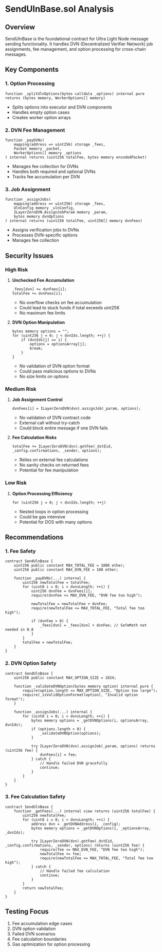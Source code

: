 # SendUlnBase.sol Analysis

## Overview
SendUlnBase is the foundational contract for Ultra Light Node message sending functionality. It handles DVN (Decentralized Verifier Network) job assignments, fee management, and option processing for cross-chain messages.

## Key Components

### 1. Option Processing
```solidity
function _splitUlnOptions(bytes calldata _options) internal pure returns (bytes memory, WorkerOptions[] memory)
```
- Splits options into executor and DVN components
- Handles empty option cases
- Creates worker option arrays

### 2. DVN Fee Management
```solidity
function _payDVNs(
    mapping(address => uint256) storage _fees,
    Packet memory _packet,
    WorkerOptions[] memory _options
) internal returns (uint256 totalFee, bytes memory encodedPacket)
```
- Manages fee collection for DVNs
- Handles both required and optional DVNs
- Tracks fee accumulation per DVN

### 3. Job Assignment
```solidity
function _assignJobs(
    mapping(address => uint256) storage _fees,
    UlnConfig memory _ulnConfig,
    ILayerZeroDVN.AssignJobParam memory _param,
    bytes memory dvnOptions
) internal returns (uint256 totalFee, uint256[] memory dvnFees)
```
- Assigns verification jobs to DVNs
- Processes DVN-specific options
- Manages fee collection

## Security Issues

### High Risk
1. **Unchecked Fee Accumulation**
   ```solidity
   _fees[dvn] += dvnFees[i];
   totalFee += dvnFees[i];
   ```
   - No overflow checks on fee accumulation
   - Could lead to stuck funds if total exceeds uint256
   - No maximum fee limits

2. **DVN Option Manipulation**
   ```solidity
   bytes memory options = "";
   for (uint256 j = 0; j < dvnIds.length; ++j) {
       if (dvnIds[j] == i) {
           options = optionsArray[j];
           break;
       }
   }
   ```
   - No validation of DVN option format
   - Could pass malicious options to DVNs
   - No size limits on options

### Medium Risk
1. **Job Assignment Control**
   ```solidity
   dvnFees[i] = ILayerZeroDVN(dvn).assignJob(_param, options);
   ```
   - No validation of DVN contract code
   - External call without try-catch
   - Could block entire message if one DVN fails

2. **Fee Calculation Risks**
   ```solidity
   totalFee += ILayerZeroDVN(dvn).getFee(_dstEid, _config.confirmations, _sender, options);
   ```
   - Relies on external fee calculations
   - No sanity checks on returned fees
   - Potential for fee manipulation

### Low Risk
1. **Option Processing Efficiency**
   ```solidity
   for (uint256 j = 0; j < dvnIds.length; ++j)
   ```
   - Nested loops in option processing
   - Could be gas intensive
   - Potential for DOS with many options

## Recommendations

### 1. Fee Safety
```solidity
contract SendUlnBase {
    uint256 public constant MAX_TOTAL_FEE = 1000 ether;
    uint256 public constant MAX_DVN_FEE = 100 ether;
    
    function _payDVNs(...) internal {
        uint256 newTotalFee = totalFee;
        for (uint8 i = 0; i < dvnsLength; ++i) {
            uint256 dvnFee = dvnFees[i];
            require(dvnFee <= MAX_DVN_FEE, "DVN fee too high");
            
            newTotalFee = newTotalFee + dvnFee;
            require(newTotalFee <= MAX_TOTAL_FEE, "Total fee too high");
            
            if (dvnFee > 0) {
                _fees[dvn] = _fees[dvn] + dvnFee; // SafeMath not needed in 0.8
            }
        }
        totalFee = newTotalFee;
    }
}
```

### 2. DVN Option Safety
```solidity
contract SendUlnBase {
    uint256 public constant MAX_OPTION_SIZE = 1024;
    
    function _validateDVNOption(bytes memory option) internal pure {
        require(option.length <= MAX_OPTION_SIZE, "Option too large");
        require(_isValidOptionFormat(option), "Invalid option format");
    }
    
    function _assignJobs(...) internal {
        for (uint8 i = 0; i < dvnsLength; ++i) {
            bytes memory options = _getDVNOptions(i, optionsArray, dvnIds);
            if (options.length > 0) {
                _validateDVNOption(options);
            }
            
            try ILayerZeroDVN(dvn).assignJob(_param, options) returns (uint256 fee) {
                dvnFees[i] = fee;
            } catch {
                // Handle failed DVN gracefully
                continue;
            }
        }
    }
}
```

### 3. Fee Calculation Safety
```solidity
contract SendUlnBase {
    function _getFees(...) internal view returns (uint256 totalFee) {
        uint256 newTotalFee;
        for (uint8 i = 0; i < dvnsLength; ++i) {
            address dvn = _getDVNAddress(i, _config);
            bytes memory options = _getDVNOptions(i, _optionsArray, _dvnIds);
            
            try ILayerZeroDVN(dvn).getFee(_dstEid, _config.confirmations, _sender, options) returns (uint256 fee) {
                require(fee <= MAX_DVN_FEE, "DVN fee too high");
                newTotalFee += fee;
                require(newTotalFee <= MAX_TOTAL_FEE, "Total fee too high");
            } catch {
                // Handle failed fee calculation
                continue;
            }
        }
        return newTotalFee;
    }
}
```

## Testing Focus
1. Fee accumulation edge cases
2. DVN option validation
3. Failed DVN scenarios
4. Fee calculation boundaries
5. Gas optimization for option processing 